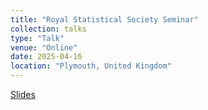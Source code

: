 ```yaml
---
title: "Royal Statistical Society Seminar"
collection: talks
type: "Talk"
venue: "Online"
date: 2025-04-16
location: "Plymouth, United Kingdom"
---
```


[Slides](/files/RSSpdf)
